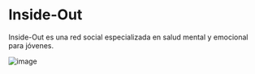 # Inside-Out

Inside-Out es una red social especializada en salud mental y emocional para jóvenes.

![image](https://user-images.githubusercontent.com/31359410/49245781-f2fdb980-f3d8-11e8-92c1-a461a3c2146b.png)

